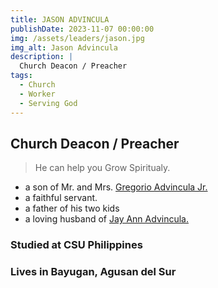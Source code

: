 ```yaml
---
title: JASON ADVINCULA
publishDate: 2023-11-07 00:00:00
img: /assets/leaders/jason.jpg
img_alt: Jason Advincula
description: |
  Church Deacon / Preacher
tags:
  - Church
  - Worker
  - Serving God
---
```


## Church Deacon / Preacher

> He can help you Grow Spiritualy. 

- a son of Mr. and Mrs. <a href="/leadership/brod-junior/">Gregorio Advincula Jr.</a> 
- a faithful servant.
- a father of his two kids
- a loving husband of <a href="/leadership/maam-jay-ann/">Jay Ann Advincula.</a> 

### Studied at CSU Philippines

### Lives in Bayugan, Agusan del Sur
